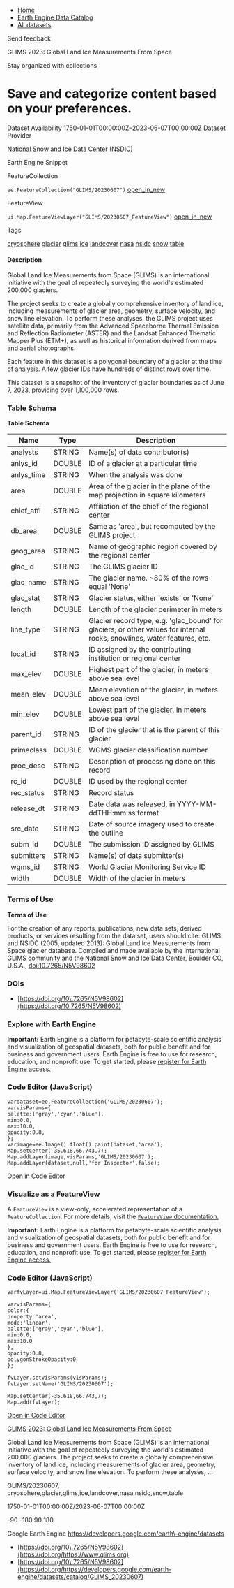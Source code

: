 



* [Home](https://developers.google.com/)
* [Earth Engine Data Catalog](https://developers.google.com/earth-engine/datasets)
* [All datasets](https://developers.google.com/earth-engine/datasets/catalog)





 
 
 Send feedback
 
 

GLIMS 2023: Global Land Ice Measurements From Space


 
 Stay organized with collections
 

 
 Save and categorize content based on your preferences.
=====================================================================================================================================================








Dataset Availability
1750\-01\-01T00:00:00Z–2023\-06\-07T00:00:00Z
Dataset Provider


[National Snow and Ice Data Center (NSDIC)](https://www.glims.org)



Earth Engine Snippet

FeatureCollection
  


`ee.FeatureCollection("GLIMS/20230607")` 
[open\_in\_new](https://code.earthengine.google.com/?scriptPath=Examples:Datasets/GLIMS/GLIMS_20230607)



 
 
 
 FeatureView
   


`ui.Map.FeatureViewLayer("GLIMS/20230607_FeatureView")` 
[open\_in\_new](https://code.earthengine.google.com/?scriptPath=Examples:Datasets/GLIMS/GLIMS_20230607_FeatureView)





Tags


[cryosphere](/earth-engine/datasets/tags/cryosphere)
[glacier](/earth-engine/datasets/tags/glacier)
[glims](/earth-engine/datasets/tags/glims)
[ice](/earth-engine/datasets/tags/ice)
[landcover](/earth-engine/datasets/tags/landcover)
[nasa](/earth-engine/datasets/tags/nasa)
[nsidc](/earth-engine/datasets/tags/nsidc)
[snow](/earth-engine/datasets/tags/snow)
[table](/earth-engine/datasets/tags/table)








#### Description



Global Land Ice Measurements from Space (GLIMS) is
an international initiative with the goal of repeatedly surveying
the world's estimated 200,000 glaciers.


The project seeks
to create a globally comprehensive inventory of land ice, including
measurements of glacier area, geometry, surface velocity, and
snow line elevation. To perform these analyses, the GLIMS project
uses satellite data, primarily from the Advanced Spaceborne Thermal
Emission and Reflection Radiometer (ASTER) and the Landsat Enhanced
Thematic Mapper Plus (ETM\+), as well as historical information
derived from maps and aerial photographs.


Each feature in this dataset is a polygonal boundary of a glacier at the
time of analysis. A few glacier IDs have hundreds of distinct rows over
time.


This dataset is a snapshot of the inventory of glacier boundaries as of
June 7, 2023, providing over 1,100,000 rows.





### Table Schema


**Table Schema**




| Name | Type | Description |
| --- | --- | --- |
| analysts | STRING | Name(s) of data contributor(s) |
| anlys\_id | DOUBLE | ID of a glacier at a particular time |
| anlys\_time | STRING | When the analysis was done |
| area | DOUBLE | Area of the glacier in the plane of the map projection in square kilometers |
| chief\_affl | STRING | Affiliation of the chief of the regional center |
| db\_area | DOUBLE | Same as 'area', but recomputed by the GLIMS project |
| geog\_area | STRING | Name of geographic region covered by the regional center |
| glac\_id | STRING | The GLIMS glacier ID |
| glac\_name | STRING | The glacier name. \~80% of the rows equal 'None' |
| glac\_stat | STRING | Glacier status, either 'exists' or 'None' |
| length | DOUBLE | Length of the glacier perimeter in meters |
| line\_type | STRING | Glacier record type, e.g. 'glac\_bound' for glaciers, or other values for internal rocks, snowlines, water features, etc. |
| local\_id | STRING | ID assigned by the contributing institution or regional center |
| max\_elev | DOUBLE | Highest part of the glacier, in meters above sea level |
| mean\_elev | DOUBLE | Mean elevation of the glacier, in meters above sea level |
| min\_elev | DOUBLE | Lowest part of the glacier, in meters above sea level |
| parent\_id | STRING | ID of the glacier that is the parent of this glacier |
| primeclass | DOUBLE | WGMS glacier classification number |
| proc\_desc | STRING | Description of processing done on this record |
| rc\_id | DOUBLE | ID used by the regional center |
| rec\_status | STRING | Record status |
| release\_dt | STRING | Date data was released, in YYYY\-MM\-ddTHH:mm:ss format |
| src\_date | STRING | Date of source imagery used to create the outline |
| subm\_id | DOUBLE | The submission ID assigned by GLIMS |
| submitters | STRING | Name(s) of data submitter(s) |
| wgms\_id | STRING | World Glacier Monitoring Service ID |
| width | DOUBLE | Width of the glacier in meters |




### Terms of Use


**Terms of Use**


For the creation of any reports, publications, new
data sets, derived products, or services resulting from the data
set, users should cite: GLIMS and NSIDC (2005, updated 2013\): Global
Land Ice Measurements from Space glacier database. Compiled and
made available by the international GLIMS community and the National
Snow and Ice Data Center, Boulder CO, U.S.A.,
[doi:10\.7265/N5V98602](https://doi.org/10.7265/N5V98602)




### DOIs


* [https://doi.org/10\.7265/N5V98602](https://doi.org/10.7265/N5V98602)




### Explore with Earth Engine


**Important:** 
 Earth Engine is a platform for petabyte\-scale scientific analysis and visualization of
 geospatial datasets, both for public benefit and for business and government users.
 Earth Engine is free to use for research, education, and nonprofit use. To get started, please
 [register for Earth Engine access.](https://console.cloud.google.com/earth-engine)



### Code Editor (JavaScript)



```
vardataset=ee.FeatureCollection('GLIMS/20230607');
varvisParams={
palette:['gray','cyan','blue'],
min:0.0,
max:10.0,
opacity:0.8,
};
varimage=ee.Image().float().paint(dataset,'area');
Map.setCenter(-35.618,66.743,7);
Map.addLayer(image,visParams,'GLIMS/20230607');
Map.addLayer(dataset,null,'for Inspector',false);
```



[Open in Code Editor](https://code.earthengine.google.com/?scriptPath=Examples:Datasets/GLIMS/GLIMS_20230607)
### Visualize as a FeatureView



 A `FeatureView` is a view\-only, accelerated representation of a
 `FeatureCollection`. For more details, visit the
 [`FeatureView` documentation.](/earth-engine/guides/featureview_overview) 



**Important:** 
 Earth Engine is a platform for petabyte\-scale scientific analysis and visualization of
 geospatial datasets, both for public benefit and for business and government users.
 Earth Engine is free to use for research, education, and nonprofit use. To get started, please
 [register for Earth Engine access.](https://console.cloud.google.com/earth-engine)



### Code Editor (JavaScript)



```
varfvLayer=ui.Map.FeatureViewLayer('GLIMS/20230607_FeatureView');

varvisParams={
color:{
property:'area',
mode:'linear',
palette:['gray','cyan','blue'],
min:0.0,
max:10.0
},
opacity:0.8,
polygonStrokeOpacity:0
};

fvLayer.setVisParams(visParams);
fvLayer.setName('GLIMS/20230607');

Map.setCenter(-35.618,66.743,7);
Map.add(fvLayer);
```



[Open in Code Editor](https://code.earthengine.google.com/?scriptPath=Examples:Datasets/GLIMS/GLIMS_20230607_FeatureView)


[GLIMS 2023: Global Land Ice Measurements From Space](/earth-engine/datasets/catalog/GLIMS_20230607)

Global Land Ice Measurements from Space (GLIMS) is an international initiative with the goal of repeatedly surveying the world's estimated 200,000 glaciers. The project seeks to create a globally comprehensive inventory of land ice, including measurements of glacier area, geometry, surface velocity, and snow line elevation. To perform these analyses, …

 GLIMS/20230607,
 cryosphere,glacier,glims,ice,landcover,nasa,nsidc,snow,table

1750\-01\-01T00:00:00Z/2023\-06\-07T00:00:00Z



 \-90 \-180 90 180
 



Google Earth Engine
https://developers.google.com/earth\-engine/datasets

* [https://doi.org/10\.7265/N5V98602](https://doi.org/https://www.glims.org)
* [https://doi.org/10\.7265/N5V98602](https://doi.org/https://developers.google.com/earth-engine/datasets/catalog/GLIMS_20230607)









